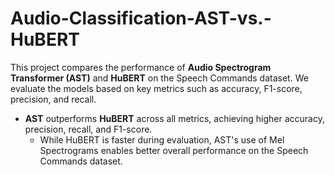 # Audio-Classification-AST-vs.-HuBERT

This project compares the performance of **Audio Spectrogram Transformer (AST)** and **HuBERT** on the Speech Commands dataset.
We evaluate the models based on key metrics such as accuracy, F1-score, precision, and recall.

  - **AST** outperforms **HuBERT** across all metrics, achieving higher accuracy, precision, recall, and F1-score.
    - While HuBERT is faster during evaluation, AST's use of Mel Spectrograms enables better overall performance on the Speech Commands dataset.
  
